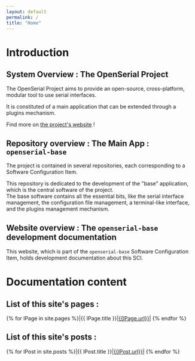 ```yaml
---
layout: default
permalink: /
title: "Home"
---
```


# Introduction

## System Overview : The OpenSerial Project

The OpenSerial Project aims to provide an open-source, cross-platform, modular tool to use serial interfaces.

It is constituted of a main application that can be extended through a plugins mechanism.

Find more on [the project's website](https://openserialproject.github.io) !



## Repository overview : The Main App : `openserial-base`

The project is contained in several repositories, each corresponding to a
Software Configuration Item.

This repository is dedicated to the development of the "base" application,
which is the central software of the project.<br>
The base software contains all the essential bits, like the serial interface
management, the configuration file management, a terminal-like interface, and
the plugins management mechanism.

<p align="center">
<!-- TODO : Ajouter schema home-repository_overview.puml -->
</p>


## Website overview : The `openserial-base` development documentation

This website, which is part of the `openserial-base` Software Configuration
Item, holds development documentation about this SCI.



# Documentation content

## List of this site's pages :

{% for lPage in site.pages %}|{{ lPage.title }}|<a href="{{ lPage.url }}">{{lPage.url}}</a>|
{% endfor %}


## List of this site's posts :

{% for lPost in site.posts %}|{{ lPost.title }}|<a href="{{ lPost.url }}">{{lPost.url}}</a>|
{% endfor %}


